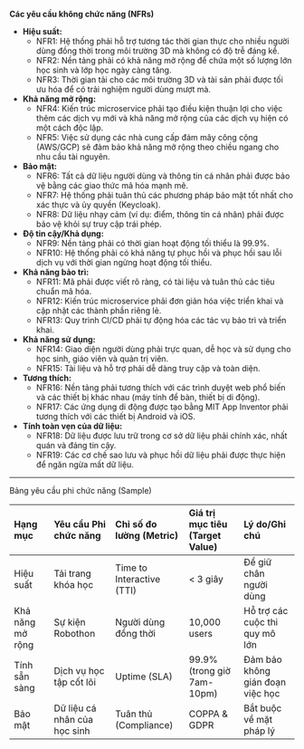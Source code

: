 **Các yêu cầu không chức năng (NFRs)**

* **Hiệu suất:**  
  * NFR1: Hệ thống phải hỗ trợ tương tác thời gian thực cho nhiều người dùng đồng thời trong môi trường 3D mà không có độ trễ đáng kể.  
  * NFR2: Nền tảng phải có khả năng mở rộng để chứa một số lượng lớn học sinh và lớp học ngày càng tăng.  
  * NFR3: Thời gian tải cho các môi trường 3D và tài sản phải được tối ưu hóa để có trải nghiệm người dùng mượt mà.  
* **Khả năng mở rộng:**  
  * NFR4: Kiến trúc microservice phải tạo điều kiện thuận lợi cho việc thêm các dịch vụ mới và khả năng mở rộng của các dịch vụ hiện có một cách độc lập.  
  * NFR5: Việc sử dụng các nhà cung cấp đám mây công cộng (AWS/GCP) sẽ đảm bảo khả năng mở rộng theo chiều ngang cho nhu cầu tài nguyên.  
* **Bảo mật:**  
  * NFR6: Tất cả dữ liệu người dùng và thông tin cá nhân phải được bảo vệ bằng các giao thức mã hóa mạnh mẽ.  
  * NFR7: Hệ thống phải tuân thủ các phương pháp bảo mật tốt nhất cho xác thực và ủy quyền (Keycloak).  
  * NFR8: Dữ liệu nhạy cảm (ví dụ: điểm, thông tin cá nhân) phải được bảo vệ khỏi sự truy cập trái phép.  
* **Độ tin cậy/Khả dụng:**  
  * NFR9: Nền tảng phải có thời gian hoạt động tối thiểu là 99.9%.  
  * NFR10: Hệ thống phải có khả năng tự phục hồi và phục hồi sau lỗi dịch vụ với thời gian ngừng hoạt động tối thiểu.  
* **Khả năng bảo trì:**  
  * NFR11: Mã phải được viết rõ ràng, có tài liệu và tuân thủ các tiêu chuẩn mã hóa.  
  * NFR12: Kiến trúc microservice phải đơn giản hóa việc triển khai và cập nhật các thành phần riêng lẻ.  
  * NFR13: Quy trình CI/CD phải tự động hóa các tác vụ bảo trì và triển khai.  
* **Khả năng sử dụng:**  
  * NFR14: Giao diện người dùng phải trực quan, dễ học và sử dụng cho học sinh, giáo viên và quản trị viên.  
  * NFR15: Tài liệu và hỗ trợ phải dễ dàng truy cập và toàn diện.  
* **Tương thích:**  
  * NFR16: Nền tảng phải tương thích với các trình duyệt web phổ biến và các thiết bị khác nhau (máy tính để bàn, thiết bị di động).  
  * NFR17: Các ứng dụng di động được tạo bằng MIT App Inventor phải tương thích với các thiết bị Android và iOS.  
* **Tính toàn vẹn của dữ liệu:**  
  * NFR18: Dữ liệu được lưu trữ trong cơ sở dữ liệu phải chính xác, nhất quán và đáng tin cậy.  
  * NFR19: Các cơ chế sao lưu và phục hồi dữ liệu phải được thực hiện để ngăn ngừa mất dữ liệu.
 
---

Bảng yêu cầu phi chức năng (Sample)

| Hạng mục | Yêu cầu Phi chức năng | Chỉ số đo lường (Metric) | Giá trị mục tiêu (Target Value) | Lý do/Ghi chú |
| :---- | :---- | :---- | :---- | :---- |
| Hiệu suất | Tải trang khóa học | Time to Interactive (TTI) | \< 3 giây | Để giữ chân người dùng |
| Khả năng mở rộng | Sự kiện Robothon | Người dùng đồng thời | 10,000 users | Hỗ trợ các cuộc thi quy mô lớn |
| Tính sẵn sàng | Dịch vụ học tập cốt lõi | Uptime (SLA) | 99.9% (trong giờ 7am-10pm) | Đảm bảo không gián đoạn việc học |
| Bảo mật | Dữ liệu cá nhân của học sinh | Tuân thủ (Compliance) | COPPA & GDPR | Bắt buộc về mặt pháp lý |
